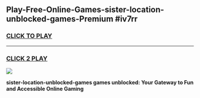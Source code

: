 
## Play-Free-Online-Games-sister-location-unblocked-games-Premium #iv7rr
<h3>
<a href="https://premium.freeplayer.one?title=sister-location-unblocked-games&ref=8M">CLICK TO PLAY</a></h3>
<hr>

<h3>
<a href="https://premium.freeplayer.one?title=sister-location-unblocked-games&ref=8M">CLICK 2 PLAY</a>
  
</h3>

<a href="https://premium.freeplayer.one?title=sister-location-unblocked-games&ref=8M"><img src="https://clearcache.store/games.png"></a>


**sister-location-unblocked-games games unblocked: Your Gateway to Fun and Accessible Online Gaming**
